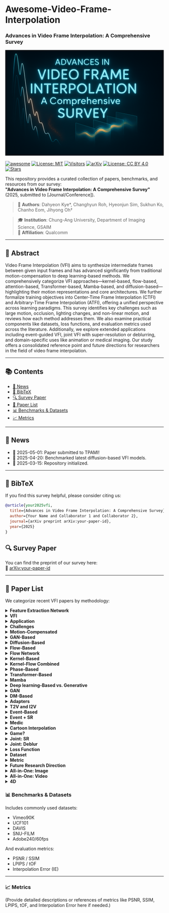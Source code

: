 # Awesome-Video-Frame-Interpolation
### Advances in Video Frame Interpolation: A Comprehensive Survey

<p align="center">
  <img src="https://github.com/CMLab-Korea/Awesome-Video-Frame-Interpolation/blob/main/media/figure.png?raw=true" alt="figure">
</p>



[![awesome](https://img.shields.io/badge/awesome-yes-critical?style=flat&logo=awesome-lists&labelColor=purple)](https://github.com/sindresorhus/awesome)
[![License: MIT](https://img.shields.io/badge/License-MIT-green.svg)](https://opensource.org/licenses/MIT)
[![Visitors](https://visitor-badge.laobi.icu/badge?page_id=CMLab-Korea.Awesome-Video-Frame-Interpolation)](https://github.com/CMLab-Korea/Awesome-Video-Frame-Interpolation)
[![arXiv](https://img.shields.io/badge/arXiv-Preprint-b31b1b.svg)](https://arxiv.org/abs/your-paper-id)
[![License: CC BY 4.0](https://img.shields.io/badge/license-CC--BY%204.0-green.svg)](https://creativecommons.org/licenses/by/4.0/)
[![Stars](https://img.shields.io/github/stars/CMLab-Korea/Awesome-Video-Frame-Interpolation.svg?style=social&label=Star)](https://github.com/CMLab-Korea/Awesome-Video-Frame-Interpolation)


This repository provides a curated collection of papers, benchmarks, and resources from our survey:  
**"Advances in Video Frame Interpolation: A Comprehensive Survey"** (2025, submitted to [Journal/Conference]).

> 📝 **Authors**: Dahyeon Kye\*, Changhyun Roh, Hyeonjun Sim, Sukhun Ko, Chanho Eom, Jihyong Oh†

> 🎓 **Institution**: Chung-Ang University, Department of Imaging Science, GSAIM  
> 🏢 **Affiliation**: Qualcomm 

---

## 📘 Abstract

Video Frame Interpolation (VFI) aims to synthesize intermediate frames between given input frames and has advanced significantly from traditional motion-compensation to deep learning-based methods.
We comprehensively categorize VFI approaches—kernel-based, flow-based, attention-based, Transformer-based, Mamba-based, and diffusion-based—highlighting their motion representations and core architectures.
We further formalize training objectives into Center-Time Frame Interpolation (CTFI) and Arbitrary-Time Frame Interpolation (ATFI), offering a unified perspective across learning paradigms.
This survey identifies key challenges such as large motion, occlusion, lighting changes, and non-linear motion, and reviews how each method addresses them.
We also examine practical components like datasets, loss functions, and evaluation metrics used across the literature.
Additionally, we explore extended applications including event-guided VFI, joint VFI with super-resolution or deblurring, and domain-specific uses like animation or medical imaging.
Our study offers a consolidated reference point and future directions for researchers in the field of video frame interpolation.


---

## 📚 Contents

- [📣 News](#-news)
- [🔖 BibTeX](#-bibtex)
- [🔍 Survey Paper](#-survey-paper)
- [📄 Paper List](#-paper-list)
- [📊 Benchmarks & Datasets](#benchmarks-datasets)
- [📈 Metrics](#metrics)


---

## 📣 News

- 📌 2025-05-01: Paper submitted to TPAMI!
- 🧪 2025-04-20: Benchmarked latest diffusion-based VFI models.
- 🚀 2025-03-15: Repository initialized.

---

## 🔖 BibTeX

If you find this survey helpful, please consider citing us:

```bibtex
@article{your2025vfi,
  title={Advances in Video Frame Interpolation: A Comprehensive Survey},
  author={Your Name and Collaborator 1 and Collaborator 2},
  journal={arXiv preprint arXiv:your-paper-id},
  year={2025}
}
```

## 🔍 Survey Paper

You can find the preprint of our survey here:  
📄 [arXiv:your-paper-id](https://arxiv.org/abs/your-paper-id)

---

## 📄 Paper List

We categorize recent VFI papers by methodology:
<details>
<summary><strong>Feature Extraction Network</strong></summary>

<table>
<thead>
<tr>
<th align="left">Title</th>
<th align="center">Publication</th>
<th align="center">Date</th>
</tr>
</thead>
<tbody>
<tr><td align="left"><a href="https://arxiv.org/pdf/1409.1556">Very deep convolutional networks for large-scale image recognition</a></td><td align="center">arXiv</td><td align="center">2014</td></tr>
<tr><td align="left"><a href="https://link.springer.com/chapter/10.1007/978-3-319-24574-4_28">U-net: Convolutional networks for biomedical image segmentation</a></td><td align="center">Medical image computing and computer-assisted intervention--MICCAI 2015: 18th international conference, Munich, Germany, October 5-9, 2015, proceedings, part III 18</td><td align="center">2015</td></tr>
<tr><td align="left"><a href="https://lmb.informatik.uni-freiburg.de/Publications/2016/CABR16/cicek16miccai.pdf">3D U-Net: learning dense volumetric segmentation from sparse annotation</a></td><td align="center">Medical Image Computing and Computer-Assisted Intervention--MICCAI 2016: 19th International Conference, Athens, Greece, October 17-21, 2016, Proceedings, Part II 19</td><td align="center">2016</td></tr>
</tbody>
</table>

</details>

<details>
<summary><strong>VFI</strong></summary>

<table>
<thead>
<tr>
<th align="left">Title</th>
<th align="center">Publication</th>
<th align="center">Date</th>
</tr>
</thead>
<tbody>
<tr><td align="left"><a href="https://arxiv.org/pdf/2211.14005">Efficient feature extraction for high-resolution video frame interpolation</a></td><td align="center">arXiv</td><td align="center">2022</td></tr>
</tbody>
</table>

</details>

<details>
<summary><strong>Application</strong></summary>

<table>
<thead>
<tr>
<th align="left">Title</th>
<th align="center">Publication</th>
<th align="center">Date</th>
</tr>
</thead>
<tbody>
<tr><td align="left"><a href="https://ieeexplore.ieee.org/document/790301/">Prediction error as a quality metric for motion and stereo</a></td><td align="center">Proceedings of the Seventh IEEE International Conference on Computer Vision</td><td align="center">1999</td></tr>
<tr><td align="left"><a href="https://arxiv.org/pdf/1605.03557">View synthesis by appearance flow</a></td><td align="center">ECCV, Amsterdam, The Netherlands, October 11--14, 2016, Proceedings, Part IV 14</td><td align="center">2016</td></tr>
<tr><td align="left"><a href="https://openaccess.thecvf.com/content_cvpr_2016/papers/Flynn_DeepStereo_Learning_to_CVPR_2016_paper.pdf">Deepstereo: Learning to predict new views from the world's imagery</a></td><td align="center">CVPR</td><td align="center">2016</td></tr>
<tr><td align="left"><a href="https://openaccess.thecvf.com/content_ECCV_2018/papers/Chao-Yuan_Wu_Video_Compression_through_ECCV_2018_paper.pdf">Video compression through image interpolation</a></td><td align="center">ECCV</td><td align="center">2018</td></tr>
<tr><td align="left"><a href="https://openaccess.thecvf.com/content_cvpr_2018/papers/Jiang_Super_SloMo_High_CVPR_2018_paper.pdf">Super slomo: High quality estimation of multiple intermediate frames for video interpolation</a></td><td align="center">CVPR</td><td align="center">2018</td></tr>
<tr><td align="left"><a href="http://toflow.csail.mit.edu/toflow_ijcv.pdf">Video enhancement with task-oriented flow</a></td><td align="center">International Journal of Computer Vision</td><td align="center">2019</td></tr>
<tr><td align="left"><a href="https://openaccess.thecvf.com/content_CVPR_2019/papers/Bao_Depth-Aware_Video_Frame_Interpolation_CVPR_2019_paper.pdf">Depth-aware video frame interpolation</a></td><td align="center">CVPR</td><td align="center">2019</td></tr>
<tr><td align="left"><a href="https://openaccess.thecvf.com/content_CVPR_2020/papers/Xiang_Zooming_Slow-Mo_Fast_and_Accurate_One-Stage_Space-Time_Video_Super-Resolution_CVPR_2020_paper.pdf">Zooming slow-mo: Fast and accurate one-stage space-time video super-resolution</a></td><td align="center">CVPR</td><td align="center">2020</td></tr>
<tr><td align="left"><a href="https://openaccess.thecvf.com/content/CVPR2021/papers/Li_Neural_Scene_Flow_Fields_for_Space-Time_View_Synthesis_of_Dynamic_CVPR_2021_paper.pdf">Neural scene flow fields for space-time view synthesis of dynamic scenes</a></td><td align="center">CVPR</td><td align="center">2021</td></tr>
<tr><td align="left"><a href="https://arxiv.org/pdf/2209.14792">Make-a-video: Text-to-video generation without text-video data</a></td><td align="center">arXiv</td><td align="center">2022</td></tr>
<tr><td align="left"><a href="https://dl.acm.org/doi/pdf/10.1145/3633780">Neighbor correspondence matching for flow-based video frame synthesis</a></td><td align="center">Proceedings of the 30th ACM International Conference on Multimedia</td><td align="center">2022</td></tr>
<tr><td align="left"><a href="https://www.dbpia.co.kr/pdf/pdfView.do?nodeId=NODE09307292">Compressed video restoration using a generative adversarial network for subjective quality enhancement</a></td><td align="center">IEIE Transactions on Smart Processing \& Computing</td><td align="center">2020</td></tr>
<tr><td align="left"><a href="https://ieeexplore.ieee.org/document/10647865">Real-time video prediction with fast video interpolation model and prediction training</a></td><td align="center">2024 IEEE International Conference on Image Processing (ICIP)</td><td align="center">2024</td></tr>
<tr><td align="left"><a href="https://arxiv.org/pdf/2410.04221">Tango: Co-speech gesture video reenactment with hierarchical audio motion embedding and diffusion interpolation</a></td><td align="center">arXiv</td><td align="center">2024</td></tr>
<tr><td align="left"><a href="https://arxiv.org/pdf/2503.20218">Video Motion Graphs</a></td><td align="center">arXiv</td><td align="center">2025</td></tr>
<tr><td align="left"><a href="https://arxiv.org/pdf/2503.01715">KeyFace: Expressive Audio-Driven Facial Animation for Long Sequences via KeyFrame Interpolation</a></td><td align="center">arXiv</td><td align="center">2025</td></tr>
<tr><td align="left"><a href="https://www.dbpia.co.kr/pdf/pdfView.do?nodeId=NODE11464711&googleIPSandBox=false&mark=0&minRead=10&ipRange=false&b2cLoginYN=false&icstClss=010000&isPDFSizeAllowed=true&accessgl=Y&language=en_US&hasTopBanner=true">Dynamic Framerate SlowFast Network for Improving Autonomous Driving Performance</a></td><td align="center">IEIE Transactions on Smart Processing \& Computing</td><td align="center">2023</td></tr>
<tr><td align="left"><a href="https://openaccess.thecvf.com/content/WACV2024/papers/Huang_Scale-Adaptive_Feature_Aggregation_for_Efficient_Space-Time_Video_Super-Resolution_WACV_2024_paper.pdf">Scale-adaptive feature aggregation for efficient space-time video super-resolution</a></td><td align="center">Proceedings of the IEEE/CVF Winter Conference on Applications of Computer Vision</td><td align="center">2024</td></tr>
<tr><td align="left"><a href="https://ieeexplore.ieee.org/document/10031193">Subjective and objective quality assessment of high frame rate videos</a></td><td align="center">IEEE</td><td align="center">2021</td></tr>
<tr><td align="left"><a href="https://arxiv.org/pdf/2312.15659">Perceptual quality assessment for video frame interpolation</a></td><td align="center">2023 IEEE International Conference on Visual Communications and Image Processing (VCIP)</td><td align="center">2023</td></tr>
<tr><td align="left"><a href="https://arxiv.org/pdf/2210.00823">BVI-VFI: a video quality database for video frame interpolation</a></td><td align="center">IEEE TIP</td><td align="center">2023</td></tr>
<tr><td align="left"><a href="https://arxiv.org/pdf/2006.02671">Comparing H. 265/HEVC and VP9: Impact of high frame rates on the perceptual quality of compressed videos</a></td><td align="center">arXiv</td><td align="center">2020</td></tr>
<tr><td align="left"><a href="https://ieeexplore.ieee.org/document/10031193">Subjective and objective quality assessment of high frame rate videos</a></td><td align="center">IEEE</td><td align="center">2021</td></tr>
<tr><td align="left"><a href="https://www.ecva.net/papers/eccv_2022/papers_ECCV/papers/136750231.pdf">A perceptual quality metric for video frame interpolation</a></td><td align="center">ECCV</td><td align="center">2022</td></tr>
</tbody>
</table>

</details>

<details>
<summary><strong>Challenges</strong></summary>

<table>
<thead>
<tr>
<th align="left">Title</th>
<th align="center">Publication</th>
<th align="center">Date</th>
</tr>
</thead>
<tbody>
<tr><td align="left"><a href="https://www.sciencedirect.com/science/article/pii/0004370281900242?via%3Dihub">Determining optical flow</a></td><td align="center">Artificial intelligence</td><td align="center">1981</td></tr>
</tbody>
</table>

</details>

<details>
<summary><strong>Motion-Compensated</strong></summary>

<table>
<thead>
<tr>
<th align="left">Title</th>
<th align="center">Publication</th>
<th align="center">Date</th>
</tr>
</thead>
<tbody>
<tr><td align="left"><a href="https://ieeexplore.ieee.org/stamp/stamp.jsp?tp=&arnumber=44281">Fractional frame rate up-conversion using weighted median filters</a></td><td align="center">IEEE on Consumer Electronics</td><td align="center">1989</td></tr>
<tr><td align="left"><a href="https://ieeexplore.ieee.org/stamp/stamp.jsp?tp=&arnumber=305878">Motion compensation based on spatial transformations</a></td><td align="center">IEEE on circuits and systems for video technology</td><td align="center">1994</td></tr>
<tr><td align="left"><a href="https://ieeexplore.ieee.org/stamp/stamp.jsp?tp=&arnumber=538926">A method for motion adaptive frame rate up-conversion</a></td><td align="center">IEEE on circuits and Systems for Video Technology</td><td align="center">1996</td></tr>
<tr><td align="left"><a href="https://ieeexplore.ieee.org/stamp/stamp.jsp?tp=&arnumber=1037026">Adaptive motion-compensated interpolation for frame rate up-conversion</a></td><td align="center">IEEE on Consumer Electronics</td><td align="center">2002</td></tr>
<tr><td align="left"><a href="https://ieeexplore.ieee.org/document/1309458">Motion compensated frame interpolation by new block-based motion estimation algorithm</a></td><td align="center">IEEE on Consumer Electronics</td><td align="center">2004</td></tr>
<tr><td align="left"><a href="https://ieeexplore.ieee.org/document/4162523">Motion-compensated frame interpolation using bilateral motion estimation and adaptive overlapped block motion compensation</a></td><td align="center">IEEE on Circuits and Systems for Video Technology</td><td align="center">2007</td></tr>
<tr><td align="left"><a href="https://ieeexplore.ieee.org/document/4429281">Motion compensated frame rate up-conversion using extended bilateral motion estimation</a></td><td align="center">IEEE on Consumer Electronics</td><td align="center">2008</td></tr>
<tr><td align="left"><a href="https://ieeexplore.ieee.org/document/4480123">A multistage motion vector processing method for motion-compensated frame interpolation</a></td><td align="center">IEEE TIP</td><td align="center">2008</td></tr>
<tr><td align="left"><a href="https://ieeexplore.ieee.org/document/5443548">Motion-compensated frame rate up-conversion—Part I: Fast multi-frame motion estimation</a></td><td align="center">IEEE on Broadcasting</td><td align="center">2010</td></tr>
<tr><td align="left"><a href="https://ieeexplore.ieee.org/document/5440975">Motion-compensated frame rate up-conversion—Part II: New algorithms for frame interpolation</a></td><td align="center">IEEE on Broadcasting</td><td align="center">2010</td></tr>
<tr><td align="left"><a href="https://ieeexplore.ieee.org/document/6651823">Frame rate up conversion based on variational image fusion</a></td><td align="center">IEEE TIP</td><td align="center">2013</td></tr>
</tbody>
</table>

</details>

<details>
<summary><strong>GAN-Based</strong></summary>

<table>
<thead>
<tr>
<th align="left">Title</th>
<th align="center">Publication</th>
<th align="center">Date</th>
</tr>
</thead>
<tbody>
<tr><td align="left"><a href="https://arxiv.org/pdf/1711.06045">Frame interpolation with multi-scale deep loss functions and generative adversarial networks</a></td><td align="center">arXiv</td><td align="center">2017</td></tr>
<tr><td align="left"><a href="http://vision.stanford.edu/teaching/cs231n/reports/2017/pdfs/317.pdf">Frame interpolation using generative adversarial networks</a></td><td align="center"></td><td align="center">2017</td></tr>
<tr><td align="left"><a href="https://ieeexplore.ieee.org/stamp/stamp.jsp?tp=&arnumber=9097443">Multi-scale attention generative adversarial networks for video frame interpolation</a></td><td align="center">IEEE</td><td align="center">2020</td></tr>
<tr><td align="left"><a href="https://www.mdpi.com/2076-3417/10/18/6245">Efficient video frame interpolation using generative adversarial networks</a></td><td align="center">Applied Sciences</td><td align="center">2020</td></tr>
<tr><td align="left"><a href="https://www.sciencedirect.com/science/article/pii/S0925231219315747">Frame-GAN: Increasing the frame rate of gait videos with generative adversarial networks</a></td><td align="center">Neurocomputing</td><td align="center">2020</td></tr>
<tr><td align="left"><a href="https://www.sciencedirect.com/science/article/pii/S1077314222000546">Video frame interpolation via down--up scale generative adversarial networks</a></td><td align="center">Computer Vision and Image Understanding</td><td align="center">2022</td></tr>
<tr><td align="left"><a href="https://ieeexplore.ieee.org/document/8451971">Generating realistic videos from keyframes with concatenated GANs</a></td><td align="center">IEEE on Circuits and Systems for Video Technology</td><td align="center">2018</td></tr>
<tr><td align="left"><a href="https://openaccess.thecvf.com/content/CVPR2022/papers/Danier_ST-MFNet_A_Spatio-Temporal_Multi-Flow_Network_for_Frame_Interpolation_CVPR_2022_paper.pdf">St-mfnet: A spatio-temporal multi-flow network for frame interpolation</a></td><td align="center">CVPR</td><td align="center">2022</td></tr>
<tr><td align="left"><a href="https://proceedings.neurips.cc/paper_files/paper/2017/file/892c3b1c6dccd52936e27cbd0ff683d6-Paper.pdf">Improved training of wasserstein gans</a></td><td align="center">NeurIPS</td><td align="center">2017</td></tr>
<tr><td align="left"><a href="https://arxiv.org/pdf/1703.10717">Began: Boundary equilibrium generative adversarial networks</a></td><td align="center">arXiv</td><td align="center">2017</td></tr>
<tr><td align="left"><a href="https://arxiv.org/pdf/1701.07875">Wasserstein generative adversarial networks</a></td><td align="center">ICML</td><td align="center">2017</td></tr>
<tr><td align="left"><a href="https://arxiv.org/abs/1512.09300">Autoencoding beyond pixels using a learned similarity metric</a></td><td align="center">ICML</td><td align="center">2016</td></tr>
<tr><td align="left"><a href="Generative Adversarial Networks for Video-to-Video Domain Adaptation">Generative adversarial networks for video-to-video domain adaptation</a></td><td align="center">AAAI</td><td align="center">2020</td></tr>
</tbody>
</table>

</details>

<details>
<summary><strong>Diffusion-Based</strong></summary>

<table>
<thead>
<tr>
<th align="left">Title</th>
<th align="center">Publication</th>
<th align="center">Date</th>
</tr>
</thead>
<tbody>
<tr><td align="left"><a href="https://arxiv.org/pdf/2210.04628">Novel view synthesis with diffusion models</a></td><td align="center">arXiv</td><td align="center">2022</td></tr>
<tr><td align="left"><a href="https://proceedings.neurips.cc/paper_files/paper/2022/file/944618542d80a63bbec16dfbd2bd689a-Paper-Conference.pdf">Mcvd-masked conditional video diffusion for prediction, generation, and interpolation</a></td><td align="center">NeurIPS</td><td align="center">2022</td></tr>
<tr><td align="left"><a href="https://arxiv.org/pdf/2303.09508">Ldmvfi: Video frame interpolation with latent diffusion models</a></td><td align="center">AAAI</td><td align="center">2024</td></tr>
<tr><td align="left"><a href="https://openaccess.thecvf.com/content/CVPR2024/papers/Jain_Video_Interpolation_with_Diffusion_Models_CVPR_2024_paper.pdf">Video interpolation with diffusion models</a></td><td align="center">CVPR</td><td align="center">2024</td></tr>
<tr><td align="left"><a href="https://openreview.net/pdf?id=u0geEr7X2O">Motion-aware latent diffusion models for video frame interpolation</a></td><td align="center">ACM MM</td><td align="center">2024</td></tr>
<tr><td align="left"><a href="https://arxiv.org/pdf/2409.09605">Dreammover: Leveraging the prior of diffusion models for image interpolation with large motion</a></td><td align="center">ECCV</td><td align="center">2024</td></tr>
<tr><td align="left"><a href="https://arxiv.org/pdf/2408.15239">Generative inbetweening: Adapting image-to-video models for keyframe interpolation</a></td><td align="center">arXiv</td><td align="center">2024</td></tr>
<tr><td align="left"><a href="https://arxiv.org/pdf/2403.14611">Explorative inbetweening of time and space</a></td><td align="center">ECCV</td><td align="center">2024</td></tr>
<tr><td align="left"><a href="https://arxiv.org/abs/2405.05953">Frame Interpolation with Consecutive Brownian Bridge Diffusion</a></td><td align="center">ACM MM</td><td align="center">2024</td></tr>
<tr><td align="left"><a href="https://arxiv.org/pdf/2412.11755">Generative Inbetweening through Frame-wise Conditions-Driven Video Generation</a></td><td align="center">arXiv</td><td align="center">2024</td></tr>
<tr><td align="left"><a href="https://arxiv.org/pdf/2410.05651">ViBiDSampler: Enhancing Video Interpolation Using Bidirectional Diffusion Sampler</a></td><td align="center">arXiv</td><td align="center">2024</td></tr>
<tr><td align="left"><a href="https://arxiv.org/pdf/2501.03699">Motion-Aware Generative Frame Interpolation</a></td><td align="center">arXiv</td><td align="center">2025</td></tr>
<tr><td align="left"><a href="https://arxiv.org/pdf/2503.15831">EDEN: Enhanced Diffusion for High-quality Large-motion Video Frame Interpolation</a></td><td align="center">arXiv</td><td align="center">2025</td></tr>
<tr><td align="left"><a href="https://arxiv.org/pdf/2504.00380">Hierarchical Flow Diffusion for Efficient Frame Interpolation</a></td><td align="center">arXiv</td><td align="center">2025</td></tr>
</tbody>
</table>

</details>

<details>
<summary><strong>Flow-Based</strong></summary>

<table>
<thead>
<tr>
<th align="left">Title</th>
<th align="center">Publication</th>
<th align="center">Date</th>
</tr>
</thead>
<tbody>
<tr><td align="left"><a href="https://ieeexplore.ieee.org/Xplore/login.jsp?reason=notIncluded&url=%2Fstamp%2Fstamp.jsp%3Farnumber%3Dx0401579&denied=">Digital image warping</a></td><td align="center"></td><td align="center">1990</td></tr>
<tr><td align="left"><a href="https://papers.nips.cc/paper_files/paper/2015/file/33ceb07bf4eeb3da587e268d663aba1a-Paper.pdf">Spatial transformer networks</a></td><td align="center">NeurIPS</td><td align="center">2015</td></tr>
<tr><td align="left"><a href="https://arxiv.org/pdf/1702.02463">Video frame synthesis using deep voxel flow</a></td><td align="center">ICCV</td><td align="center">2017</td></tr>
<tr><td align="left"><a href="https://dl.acm.org/doi/pdf/10.1609/aaai.v33i01.33018794">Deep video frame interpolation using cyclic frame generation</a></td><td align="center">AAAI</td><td align="center">2019</td></tr>
<tr><td align="left"><a href="https://openaccess.thecvf.com/content_CVPR_2019/papers/Yuan_Zoom-In-To-Check_Boosting_Video_Interpolation_via_Instance-Level_Discrimination_CVPR_2019_paper.pdf">Zoom-in-to-check: Boosting video interpolation via instance-level discrimination</a></td><td align="center">CVPR</td><td align="center">2019</td></tr>
<tr><td align="left"><a href="https://openaccess.thecvf.com/content_ICCV_2019/papers/Reda_Unsupervised_Video_Interpolation_Using_Cycle_Consistency_ICCV_2019_paper.pdf">Unsupervised video interpolation using cycle consistency</a></td><td align="center">ICCV</td><td align="center">2019</td></tr>
<tr><td align="left"><a href="https://proceedings.neurips.cc/paper/2019/file/d045c59a90d7587d8d671b5f5aec4e7c-Paper.pdf">Quadratic video interpolation</a></td><td align="center">NeurIPS</td><td align="center">2019</td></tr>
<tr><td align="left"><a href="https://www.ecva.net/papers/eccv_2020/papers_ECCV/papers/123720103.pdf">All at once: Temporally adaptive multi-frame interpolation with advanced motion modeling</a></td><td align="center">ECCV, Glasgow, UK, August 23--28, 2020, Proceedings, Part XXVII 16</td><td align="center">2020</td></tr>
<tr><td align="left"><a href="https://openaccess.thecvf.com/content_CVPR_2020/papers/Niklaus_Softmax_Splatting_for_Video_Frame_Interpolation_CVPR_2020_paper.pdf">Softmax splatting for video frame interpolation</a></td><td align="center">CVPR</td><td align="center">2020</td></tr>
<tr><td align="left"><a href="https://arxiv.org/pdf/2009.04642">Enhanced quadratic video interpolation</a></td><td align="center">Computer Vision--ECCV 2020 Workshops: Glasgow, UK, August 23--28, 2020, Proceedings, Part IV 16</td><td align="center">2020</td></tr>
<tr><td align="left"><a href="https://www.ecva.net/papers/eccv_2020/papers_ECCV/papers/123700477.pdf">A flexible recurrent residual pyramid network for video frame interpolation</a></td><td align="center">ECCV</td><td align="center">2020</td></tr>
<tr><td align="left"><a href="https://openaccess.thecvf.com/content/ICCV2021/papers/Sim_XVFI_eXtreme_Video_Frame_Interpolation_ICCV_2021_paper.pdf">Xvfi: extreme video frame interpolation</a></td><td align="center">ICCV</td><td align="center">2021</td></tr>
<tr><td align="left"><a href="https://openaccess.thecvf.com/content/CVPR2022/papers/Hu_Many-to-Many_Splatting_for_Efficient_Video_Frame_Interpolation_CVPR_2022_paper.pdf">Many-to-many splatting for efficient video frame interpolation</a></td><td align="center">CVPR</td><td align="center">2022</td></tr>
<tr><td align="left"><a href="https://openaccess.thecvf.com/content/CVPR2022/papers/Kong_IFRNet_Intermediate_Feature_Refine_Network_for_Efficient_Frame_Interpolation_CVPR_2022_paper.pdf">Ifrnet: Intermediate feature refine network for efficient frame interpolation</a></td><td align="center">CVPR</td><td align="center">2022</td></tr>
<tr><td align="left"><a href="https://openaccess.thecvf.com/content/ICCV2021/papers/Park_Asymmetric_Bilateral_Motion_Estimation_for_Video_Frame_Interpolation_ICCV_2021_paper.pdf">Asymmetric bilateral motion estimation for video frame interpolation</a></td><td align="center">ICCV</td><td align="center">2021</td></tr>
<tr><td align="left"><a href="https://www.ecva.net/papers/eccv_2022/papers_ECCV/papers/136740608.pdf">Real-time intermediate flow estimation for video frame interpolation</a></td><td align="center">ECCV</td><td align="center">2022</td></tr>
<tr><td align="left"><a href="https://www.ecva.net/papers/eccv_2022/papers_ECCV/papers/136750509.pdf">Learning cross-video neural representations for high-quality frame interpolation</a></td><td align="center">ECCV</td><td align="center">2022</td></tr>
<tr><td align="left"><a href="https://arxiv.org/pdf/2202.04901">Film: Frame interpolation for large motion</a></td><td align="center">ECCV</td><td align="center">2022</td></tr>
<tr><td align="left"><a href="https://openaccess.thecvf.com/content/WACV2023/papers/Niklaus_Splatting-Based_Synthesis_for_Video_Frame_Interpolation_WACV_2023_paper.pdf">Splatting-based synthesis for video frame interpolation</a></td><td align="center">Proceedings of the IEEE/CVF winter conference on applications of computer vision</td><td align="center">2023</td></tr>
<tr><td align="left"><a href="https://openaccess.thecvf.com/content/WACV2023/papers/Jin_Enhanced_Bi-Directional_Motion_Estimation_for_Video_Frame_Interpolation_WACV_2023_paper.pdf">Enhanced bi-directional motion estimation for video frame interpolation</a></td><td align="center">Proceedings of the IEEE/CVF Winter Conference on Applications of Computer Vision</td><td align="center">2023</td></tr>
<tr><td align="left"><a href="https://openaccess.thecvf.com/content/CVPR2023/papers/Park_BiFormer_Learning_Bilateral_Motion_Estimation_via_Bilateral_Transformer_for_4K_CVPR_2023_paper.pdf">Biformer: Learning bilateral motion estimation via bilateral transformer for 4k video frame interpolation</a></td><td align="center">CVPR</td><td align="center">2023</td></tr>
<tr><td align="left"><a href="https://openaccess.thecvf.com/content/CVPR2023/papers/Jin_A_Unified_Pyramid_Recurrent_Network_for_Video_Frame_Interpolation_CVPR_2023_paper.pdf">A unified pyramid recurrent network for video frame interpolation</a></td><td align="center">CVPR</td><td align="center">2023</td></tr>
<tr><td align="left"><a href="https://openaccess.thecvf.com/content/CVPR2023/papers/Li_AMT_All-Pairs_Multi-Field_Transforms_for_Efficient_Frame_Interpolation_CVPR_2023_paper.pdf">Amt: All-pairs multi-field transforms for efficient frame interpolation</a></td><td align="center">CVPR</td><td align="center">2023</td></tr>
<tr><td align="left"><a href="https://openaccess.thecvf.com/content/CVPR2023/papers/Zhang_Extracting_Motion_and_Appearance_via_Inter-Frame_Attention_for_Efficient_Video_CVPR_2023_paper.pdf">Extracting motion and appearance via inter-frame attention for efficient video frame interpolation</a></td><td align="center">CVPR</td><td align="center">2023</td></tr>
<tr><td align="left"><a href="https://openaccess.thecvf.com/content/CVPR2024/papers/Hu_IQ-VFI_Implicit_Quadratic_Motion_Estimation_for_Video_Frame_Interpolation_CVPR_2024_paper.pdf">IQ-VFI: implicit quadratic motion estimation for video frame interpolation</a></td><td align="center">CVPR</td><td align="center">2024</td></tr>
<tr><td align="left"><a href="https://openaccess.thecvf.com/content/CVPR2024/papers/Jeong_OCAI_Improving_Optical_Flow_Estimation_by_Occlusion_and_Consistency_Aware_CVPR_2024_paper.pdf">Ocai: Improving optical flow estimation by occlusion and consistency aware interpolation</a></td><td align="center">CVPR</td><td align="center">2024</td></tr>
<tr><td align="left"><a href="https://proceedings.neurips.cc/paper_files/paper/2024/file/7495fa446f10e9edef6e47b2d327596e-Paper-Conference.pdf">Generalizable implicit motion modeling for video frame interpolation</a></td><td align="center">NeurIPS</td><td align="center">2024</td></tr>
<tr><td align="left"><a href="https://openaccess.thecvf.com/content/CVPR2024/papers/Wu_Perception-Oriented_Video_Frame_Interpolation_via_Asymmetric_Blending_CVPR_2024_paper.pdf">Perception-oriented video frame interpolation via asymmetric blending</a></td><td align="center">CVPR</td><td align="center">2024</td></tr>
<tr><td align="left"><a href="https://www.ecva.net/papers/eccv_2024/papers_ECCV/papers/04908-supp.pdf">Clearer frames, anytime: Resolving velocity ambiguity in video frame interpolation</a></td><td align="center">ECCV</td><td align="center">2024</td></tr>
<tr><td align="left"><a href="https://arxiv.org/pdf/2412.11365">BiM-VFI: directional Motion Field-Guided Frame Interpolation for Video with Non-uniform Motions</a></td><td align="center">arXiv</td><td align="center">2024</td></tr>
<tr><td align="left"><a href="https://arxiv.org/pdf/2503.02316">Unified Arbitrary-Time Video Frame Interpolation and Prediction</a></td><td align="center">ICASSP 2025-2025 IEEE International Conference on Acoustics, Speech and Signal Processing (ICASSP)</td><td align="center">2025</td></tr>
</tbody>
</table>

</details>

<details>
<summary><strong>Flow Network</strong></summary>

<table>
<thead>
<tr>
<th align="left">Title</th>
<th align="center">Publication</th>
<th align="center">Date</th>
</tr>
</thead>
<tbody>
<tr><td align="left"><a href="https://ieeexplore.ieee.org/document/1467470">Symmetric stereo matching for occlusion handling</a></td><td align="center">2005 IEEE Computer Society Conference on Computer Vision and Pattern Recognition (CVPR'05)</td><td align="center">2005</td></tr>
<tr><td align="left"><a href="https://openaccess.thecvf.com/content/ICCV2021/papers/Jiang_Learning_To_Estimate_Hidden_Motions_With_Global_Motion_Aggregation_ICCV_2021_paper.pdf">Learning to estimate hidden motions with global motion aggregation</a></td><td align="center">ICCV</td><td align="center">2021</td></tr>
<tr><td align="left"><a href="https://openaccess.thecvf.com/content_iccv_2013/papers/Weinzaepfel_DeepFlow_Large_Displacement_2013_ICCV_paper.pdf">DeepFlow: Large displacement optical flow with deep matching</a></td><td align="center">ICCV</td><td align="center">2013</td></tr>
<tr><td align="left"><a href="https://www.cv-foundation.org/openaccess/content_iccv_2015/papers/Dosovitskiy_FlowNet_Learning_Optical_ICCV_2015_paper.pdf">Flownet: Learning optical flow with convolutional networks</a></td><td align="center">ICCV</td><td align="center">2015</td></tr>
<tr><td align="left"><a href="https://openaccess.thecvf.com/content_cvpr_2017/papers/Ilg_FlowNet_2.0_Evolution_CVPR_2017_paper.pdf">Flownet 2.0: Evolution of optical flow estimation with deep networks</a></td><td align="center">CVPR</td><td align="center">2017</td></tr>
<tr><td align="left"><a href="https://openaccess.thecvf.com/content_cvpr_2017/papers/Ranjan_Optical_Flow_Estimation_CVPR_2017_paper.pdf">Optical flow estimation using a spatial pyramid network</a></td><td align="center">CVPR</td><td align="center">2017</td></tr>
<tr><td align="left"><a href="https://openaccess.thecvf.com/content_cvpr_2018/papers/Wang_Occlusion_Aware_Unsupervised_CVPR_2018_paper.pdf">Occlusion aware unsupervised learning of optical flow</a></td><td align="center">CVPR</td><td align="center">2018</td></tr>
<tr><td align="left"><a href="https://openaccess.thecvf.com/content_cvpr_2018/papers/Sun_PWC-Net_CNNs_for_CVPR_2018_paper.pdf">Pwc-net: Cnns for optical flow using pyramid, warping, and cost volume</a></td><td align="center">CVPR</td><td align="center">2018</td></tr>
<tr><td align="left"><a href="https://openaccess.thecvf.com/content_cvpr_2018/papers/Hui_LiteFlowNet_A_Lightweight_CVPR_2018_paper.pdf">Liteflownet: A lightweight convolutional neural network for optical flow estimation</a></td><td align="center">CVPR</td><td align="center">2018</td></tr>
<tr><td align="left"><a href="https://ieeexplore.ieee.org/document/8778682">Refined TV-L 1 optical flow estimation using joint filtering</a></td><td align="center">IEEE on Multimedia</td><td align="center">2019</td></tr>
<tr><td align="left"><a href="https://www.ecva.net/papers/eccv_2020/papers_ECCV/papers/123470392.pdf">Raft: Recurrent all-pairs field transforms for optical flow</a></td><td align="center">ECCV, Glasgow, UK, August 23--28, 2020, Proceedings, Part II 16</td><td align="center">2020</td></tr>
<tr><td align="left"><a href="https://www.ecva.net/papers/eccv_2022/papers_ECCV/papers/136770672.pdf">Flowformer: A transformer architecture for optical flow</a></td><td align="center">ECCV</td><td align="center">2022</td></tr>
<tr><td align="left"><a href="https://openaccess.thecvf.com/content/CVPR2022/papers/Xu_GMFlow_Learning_Optical_Flow_via_Global_Matching_CVPR_2022_paper.pdf">Gmflow: Learning optical flow via global matching</a></td><td align="center">CVPR</td><td align="center">2022</td></tr>
</tbody>
</table>

</details>

<details>
<summary><strong>Kernel-Based</strong></summary>

<table>
<thead>
<tr>
<th align="left">Title</th>
<th align="center">Publication</th>
<th align="center">Date</th>
</tr>
</thead>
<tbody>
<tr><td align="left"><a href="https://proceedings.neurips.cc/paper_files/paper/2012/file/c399862d3b9d6b76c8436e924a68c45b-Paper.pdf">ImageNet classification with deep convolutional neural networks</a></td><td align="center">Communications of the ACM</td><td align="center">2017</td></tr>
<tr><td align="left"><a href="https://arxiv.org/pdf/1703.06211">Deformable convolutional networks</a></td><td align="center">ICCV</td><td align="center">2017</td></tr>
<tr><td align="left"><a href="https://openaccess.thecvf.com/content_CVPR_2019/papers/Zhu_Deformable_ConvNets_V2_More_Deformable_Better_Results_CVPR_2019_paper.pdf">Deformable convnets v2: More deformable, better results</a></td><td align="center">CVPR</td><td align="center">2019</td></tr>
<tr><td align="left"><a href="https://arxiv.org/pdf/1603.06041">Learning image matching by simply watching video</a></td><td align="center">ECCV, Amsterdam, The Netherlands, October 11-14, 2016, Proceedings, Part VI 14</td><td align="center">2016</td></tr>
<tr><td align="left"><a href="https://openaccess.thecvf.com/content_cvpr_2017/papers/Niklaus_Video_Frame_Interpolation_CVPR_2017_paper.pdf">Video frame interpolation via adaptive convolution</a></td><td align="center">CVPR</td><td align="center">2017</td></tr>
<tr><td align="left"><a href="https://arxiv.org/pdf/1708.01692">Video frame interpolation via adaptive separable convolution</a></td><td align="center">ICCV</td><td align="center">2017</td></tr>
<tr><td align="left"><a href="https://openaccess.thecvf.com/content_CVPR_2019/papers/Peleg_IM-Net_for_High_Resolution_Video_Frame_Interpolation_CVPR_2019_paper.pdf">Im-net for high resolution video frame interpolation</a></td><td align="center">CVPR</td><td align="center">2019</td></tr>
<tr><td align="left"><a href="https://arxiv.org/pdf/2008.10680">Video frame interpolation via generalized deformable convolution</a></td><td align="center">IEEE on multimedia</td><td align="center">2021</td></tr>
<tr><td align="left"><a href="https://cdn.aaai.org/ojs/6693/6693-13-9922-1-10-20200521.pdf">Channel attention is all you need for video frame interpolation</a></td><td align="center">AAAI</td><td align="center">2020</td></tr>
<tr><td align="left"><a href="https://cdn.aaai.org/ojs/6634/6634-13-9862-1-10-20200520.pdf">Video frame interpolation via deformable separable convolution</a></td><td align="center">AAAI</td><td align="center">2020</td></tr>
<tr><td align="left"><a href="https://arxiv.org/pdf/2008.10680">Video frame interpolation via generalized deformable convolution</a></td><td align="center">IEEE on multimedia</td><td align="center">2021</td></tr>
<tr><td align="left"><a href="https://ieeexplore.ieee.org/stamp/stamp.jsp?arnumber=9501506">Multiple video frame interpolation via enhanced deformable separable convolution</a></td><td align="center">TPAMI</td><td align="center">2021</td></tr>
<tr><td align="left"><a href="https://openaccess.thecvf.com/content/CVPR2021/papers/Ding_CDFI_Compression-Driven_Network_Design_for_Frame_Interpolation_CVPR_2021_paper.pdf">Cdfi: Compression-driven network design for frame interpolation</a></td><td align="center">CVPR</td><td align="center">2021</td></tr>
<tr><td align="left"><a href="https://arxiv.org/pdf/2104.01517">PDWN: Pyramid deformable warping network for video interpolation</a></td><td align="center">IEEE of Signal Processing</td><td align="center">2021</td></tr>
<tr><td align="left"><a href="https://arxiv.org/pdf/2202.07731">Enhancing deformable convolution based video frame interpolation with coarse-to-fine 3D CNN</a></td><td align="center">2022 IEEE International Conference on Image Processing (ICIP)</td><td align="center">2022</td></tr>
<tr><td align="left"><a href="https://ieeexplore.ieee.org/document/9747182/">Video frame interpolation via local lightweight bidirectional encoding with channel attention cascade</a></td><td align="center">ICASSP 2022-2022 IEEE International Conference on Acoustics, Speech and Signal Processing (ICASSP)</td><td align="center">2022</td></tr>
<tr><td align="left"><a href="https://openaccess.thecvf.com/content/WACV2023/supplemental/Kalluri_FLAVR_Flow-Agnostic_Video_WACV_2023_supplemental.pdf">Flavr: Flow-agnostic video representations for fast frame interpolation</a></td><td align="center">Proceedings of the IEEE/CVF winter conference on applications of computer vision</td><td align="center">2023</td></tr>
<tr><td align="left"><a href="https://openaccess.thecvf.com/content/CVPR2023/papers/Zhou_Exploring_Motion_Ambiguity_and_Alignment_for_High-Quality_Video_Frame_Interpolation_CVPR_2023_paper.pdf">Exploring motion ambiguity and alignment for high-quality video frame interpolation</a></td><td align="center">CVPR</td><td align="center">2023</td></tr>
</tbody>
</table>

</details>

<details>
<summary><strong>Kernel-Flow Combined</strong></summary>

<table>
<thead>
<tr>
<th align="left">Title</th>
<th align="center">Publication</th>
<th align="center">Date</th>
</tr>
</thead>
<tbody>
<tr><td align="left"><a href="#">Context-aware synthesis for video frame interpolation</a></td><td align="center">CVPR</td><td align="center">2018</td></tr>
<tr><td align="left"><a href="#">Memc-net: Motion estimation and motion compensation driven neural network for video interpolation and enhancement</a></td><td align="center">TPAMI</td><td align="center">2019</td></tr>
<tr><td align="left"><a href="#">Bmbc: Bilateral motion estimation with bilateral cost volume for video interpolation</a></td><td align="center">ECCV, Glasgow, UK, August 23--28, 2020, Proceedings, Part XIV 16</td><td align="center">2020</td></tr>
<tr><td align="left"><a href="#">Adacof: Adaptive collaboration of flows for video frame interpolation</a></td><td align="center">CVPR</td><td align="center">2020</td></tr>
<tr><td align="left"><a href="#">Featureflow: Robust video interpolation via structure-to-texture generation</a></td><td align="center">CVPR</td><td align="center">2020</td></tr>
<tr><td align="left"><a href="#">Revisiting adaptive convolutions for video frame interpolation</a></td><td align="center">Proceedings of the IEEE/CVF winter conference on applications of computer vision</td><td align="center">2021</td></tr>
<tr><td align="left"><a href="#">LADDER: An Efficient Framework for Video Frame Interpolation</a></td><td align="center">arXiv</td><td align="center">2024</td></tr>
</tbody>
</table>

</details>

<details>
<summary><strong>Phase-Based</strong></summary>

<table>
<thead>
<tr>
<th align="left">Title</th>
<th align="center">Publication</th>
<th align="center">Date</th>
</tr>
</thead>
<tbody>
<tr><td align="left"><a href="#">Shiftable multiscale transforms</a></td><td align="center">IEEE on Information Theory</td><td align="center">1992</td></tr>
<tr><td align="left"><a href="#">The steerable pyramid: A flexible architecture for multi-scale derivative computation</a></td><td align="center">Proceedings., international conference on image processing</td><td align="center">1995</td></tr>
<tr><td align="left"><a href="#">A parametric texture model based on joint statistics of complex wavelet coefficients</a></td><td align="center">International journal of computer vision</td><td align="center">2000</td></tr>
<tr><td align="left"><a href="#">Phase-based frame interpolation for video</a></td><td align="center">CVPR</td><td align="center">2015</td></tr>
<tr><td align="left"><a href="#">Phasenet for video frame interpolation</a></td><td align="center">CVPR</td><td align="center">2018</td></tr>
<tr><td align="left"><a href="#">Phase-based video motion processing</a></td><td align="center">TOG (ToG)</td><td align="center">2013</td></tr>
<tr><td align="left"><a href="#">Joint view expansion and filtering for automultiscopic 3D displays</a></td><td align="center">TOG (TOG)</td><td align="center">2013</td></tr>
</tbody>
</table>

</details>

<details>
<summary><strong>Transformer-Based</strong></summary>

<table>
<thead>
<tr>
<th align="left">Title</th>
<th align="center">Publication</th>
<th align="center">Date</th>
</tr>
</thead>
<tbody>
<tr><td align="left"><a href="#">Learning phrase representations using RNN encoder-decoder for statistical machine translation</a></td><td align="center">arXiv</td><td align="center">2014</td></tr>
<tr><td align="left"><a href="#">Attention is all you need</a></td><td align="center">NeurIPS</td><td align="center">2017</td></tr>
<tr><td align="left"><a href="#">Swin transformer: Hierarchical vision transformer using shifted windows</a></td><td align="center">ICCV</td><td align="center">2021</td></tr>
<tr><td align="left"><a href="#">Video frame interpolation with transformer</a></td><td align="center">CVPR</td><td align="center">2022</td></tr>
<tr><td align="left"><a href="#">Video frame interpolation transformer</a></td><td align="center">CVPR</td><td align="center">2022</td></tr>
<tr><td align="left"><a href="#">L2BEC2: Local lightweight bidirectional encoding and channel attention cascade for video frame interpolation</a></td><td align="center">ACM Transactions on Multimedia Computing, Communications and Applications</td><td align="center">2023</td></tr>
<tr><td align="left"><a href="#">TTVFI: Learning trajectory-aware transformer for video frame interpolation</a></td><td align="center">IEEE TIP</td><td align="center">2023</td></tr>
<tr><td align="left"><a href="#">Sparse global matching for video frame interpolation with large motion</a></td><td align="center">CVPR</td><td align="center">2024</td></tr>
<tr><td align="left"><a href="#">Restormer: Efficient transformer for high-resolution image restoration</a></td><td align="center">CVPR</td><td align="center">2022</td></tr>
</tbody>
</table>

</details>

<details>
<summary><strong>Mamba</strong></summary>

<table>
<thead>
<tr>
<th align="left">Title</th>
<th align="center">Publication</th>
<th align="center">Date</th>
</tr>
</thead>
<tbody>
<tr><td align="left"><a href="#">Unitary evolution recurrent neural networks</a></td><td align="center">ICML</td><td align="center">2016</td></tr>
<tr><td align="left"><a href="#">Efficiently modeling long sequences with structured state spaces</a></td><td align="center">arXiv</td><td align="center">2021</td></tr>
<tr><td align="left"><a href="#">Mamba: Linear-time sequence modeling with selective state spaces</a></td><td align="center">arXiv</td><td align="center">2023</td></tr>
<tr><td align="left"><a href="#">Vfimamba: Video frame interpolation with state space models</a></td><td align="center">NeurIPS</td><td align="center">2024</td></tr>
<tr><td align="left"><a href="#">Mambair: A simple baseline for image restoration with state-space model</a></td><td align="center">ECCV</td><td align="center">2024</td></tr>
<tr><td align="left"><a href="#">MambaIRv2: Attentive State Space Restoration</a></td><td align="center">arXiv</td><td align="center">2024</td></tr>
<tr><td align="left"><a href="#">IRSRMamba: Infrared Image Super-Resolution via Mamba-based Wavelet Transform Feature Modulation Model</a></td><td align="center">arXiv</td><td align="center">2024</td></tr>
<tr><td align="left"><a href="#">Learning enriched features via selective state spaces model for efficient image deblurring</a></td><td align="center">ACM MM</td><td align="center">2024</td></tr>
<tr><td align="left"><a href="#">Efficient visual state space model for image deblurring</a></td><td align="center">arXiv</td><td align="center">2024</td></tr>
<tr><td align="left"><a href="#">MaIR: A Locality-and Continuity-Preserving Mamba for Image Restoration</a></td><td align="center">arXiv</td><td align="center">2024</td></tr>
<tr><td align="left"><a href="#">QMambaBSR: Burst Image Super-Resolution with Query State Space Model</a></td><td align="center">arXiv</td><td align="center">2024</td></tr>
<tr><td align="left"><a href="#">MambaFlow: A Mamba-Centric Architecture for End-to-End Optical Flow Estimation</a></td><td align="center">arXiv</td><td align="center">2025</td></tr>
<tr><td align="left"><a href="#">First-order State Space Model for Lightweight Image Super-resolution</a></td><td align="center">ICASSP 2025-2025 IEEE International Conference on Acoustics, Speech and Signal Processing (ICASSP)</td><td align="center">2025</td></tr>
</tbody>
</table>

</details>

<details>
<summary><strong>Deep learning-Based vs. Generative</strong></summary>

<table>
<thead>
<tr>
<th align="left">Title</th>
<th align="center">Publication</th>
<th align="center">Date</th>
</tr>
</thead>
<tbody>
<tr><td align="left"><a href="#">Very deep convolutional neural network based image classification using small training sample size</a></td><td align="center">2015 3rd IAPR Asian conference on pattern recognition (ACPR)</td><td align="center">2015</td></tr>
<tr><td align="left"><a href="#">Visual quality assessment for interpolated slow-motion videos based on a novel database</a></td><td align="center">2020 Twelfth International Conference on Quality of Multimedia Experience (QoMEX)</td><td align="center">2020</td></tr>
<tr><td align="left"><a href="#">A subjective quality study for video frame interpolation</a></td><td align="center">2022 IEEE International Conference on Image Processing (ICIP)</td><td align="center">2022</td></tr>
<tr><td align="left"><a href="#">Cascaded diffusion models for high fidelity image generation</a></td><td align="center">JMLR</td><td align="center">2022</td></tr>
</tbody>
</table>

</details>

<details>
<summary><strong>GAN</strong></summary>

<table>
<thead>
<tr>
<th align="left">Title</th>
<th align="center">Publication</th>
<th align="center">Date</th>
</tr>
</thead>
<tbody>
<tr><td align="left"><a href="#">Generative adversarial networks</a></td><td align="center">Communications of the ACM</td><td align="center">2020</td></tr>
<tr><td align="left"><a href="#">Auto-encoding variational bayes</a></td><td align="center"></td><td align="center">2013</td></tr>
<tr><td align="left"><a href="#">Diffusion models beat gans on image synthesis</a></td><td align="center">NeurIPS</td><td align="center">2021</td></tr>
</tbody>
</table>

</details>

<details>
<summary><strong>DM-Based</strong></summary>

<table>
<thead>
<tr>
<th align="left">Title</th>
<th align="center">Publication</th>
<th align="center">Date</th>
</tr>
</thead>
<tbody>
<tr><td align="left"><a href="#">Denoising diffusion probabilistic models</a></td><td align="center">NeurIPS</td><td align="center">2020</td></tr>
<tr><td align="left"><a href="#">Denoising diffusion implicit models</a></td><td align="center">arXiv</td><td align="center">2020</td></tr>
<tr><td align="left"><a href="#">High-resolution image synthesis with latent diffusion models</a></td><td align="center">CVPR</td><td align="center">2022</td></tr>
<tr><td align="left"><a href="#">Video diffusion models</a></td><td align="center">NeurIPS</td><td align="center">2022</td></tr>
<tr><td align="left"><a href="#">Align your latents: High-resolution video synthesis with latent diffusion models</a></td><td align="center">CVPR</td><td align="center">2023</td></tr>
<tr><td align="left"><a href="#">Stable video diffusion: Scaling latent video diffusion models to large datasets</a></td><td align="center">arXiv</td><td align="center">2023</td></tr>
<tr><td align="left"><a href="#">Consistency models</a></td><td align="center"></td><td align="center">2023</td></tr>
<tr><td align="left"><a href="#">Elucidating the design space of diffusion-based generative models</a></td><td align="center">NeurIPS</td><td align="center">2022</td></tr>
<tr><td align="left"><a href="#">Progressive distillation for fast sampling of diffusion models</a></td><td align="center">arXiv</td><td align="center">2022</td></tr>
<tr><td align="left"><a href="#">Latent consistency models: Synthesizing high-resolution images with few-step inference</a></td><td align="center">arXiv</td><td align="center">2023</td></tr>
<tr><td align="left"><a href="#">One-step diffusion with distribution matching distillation</a></td><td align="center">CVPR</td><td align="center">2024</td></tr>
</tbody>
</table>

</details>

<details>
<summary><strong>Adapters</strong></summary>

<table>
<thead>
<tr>
<th align="left">Title</th>
<th align="center">Publication</th>
<th align="center">Date</th>
</tr>
</thead>
<tbody>
<tr><td align="left"><a href="#">Adding conditional control to text-to-image diffusion models</a></td><td align="center">ICCV</td><td align="center">2023</td></tr>
<tr><td align="left"><a href="#">Controlnext: Powerful and efficient control for image and video generation</a></td><td align="center">arXiv</td><td align="center">2024</td></tr>
</tbody>
</table>

</details>

<details>
<summary><strong>T2V and I2V</strong></summary>

<table>
<thead>
<tr>
<th align="left">Title</th>
<th align="center">Publication</th>
<th align="center">Date</th>
</tr>
</thead>
<tbody>
<tr><td align="left"><a href="#">Tune-a-video: One-shot tuning of image diffusion models for text-to-video generation</a></td><td align="center">ICCV</td><td align="center">2023</td></tr>
<tr><td align="left"><a href="#">Cogvideox: Text-to-video diffusion models with an expert transformer</a></td><td align="center">arXiv</td><td align="center">2024</td></tr>
<tr><td align="left"><a href="#">Identity-Preserving Text-to-Video Generation by Frequency Decomposition</a></td><td align="center">arXiv</td><td align="center">2024</td></tr>
<tr><td align="left"><a href="#">Lumiere: A space-time diffusion model for video generation</a></td><td align="center">SIGGRAPH Asia 2024 Conference Papers</td><td align="center">2024</td></tr>
<tr><td align="left"><a href="#">I2vgen-xl: High-quality image-to-video synthesis via cascaded diffusion models</a></td><td align="center">arXiv</td><td align="center">2023</td></tr>
<tr><td align="left"><a href="#">Consisti2v: Enhancing visual consistency for image-to-video generation</a></td><td align="center">arXiv</td><td align="center">2024</td></tr>
<tr><td align="left"><a href="#">Animate anyone: Consistent and controllable image-to-video synthesis for character animation</a></td><td align="center">CVPR</td><td align="center">2024</td></tr>
</tbody>
</table>

</details>

<details>
<summary><strong>Event-Based</strong></summary>

<table>
<thead>
<tr>
<th align="left">Title</th>
<th align="center">Publication</th>
<th align="center">Date</th>
</tr>
</thead>
<tbody>
<tr><td align="left"><a href="#">A 128 $\times$ 128 120 dB 15 $\mu$ s latency asynchronous temporal contrast vision sensor</a></td><td align="center">IEEE of solid-state circuits</td><td align="center">2008</td></tr>
<tr><td align="left"><a href="#">Towards a framework for end-to-end control of a simulated vehicle with spiking neural networks</a></td><td align="center">2016 IEEE International Conference on Simulation, Modeling, and Programming for Autonomous Robots (SIMPAR)</td><td align="center">2016</td></tr>
<tr><td align="left"><a href="#">PIX2NVS: Parameterized conversion of pixel-domain video frames to neuromorphic vision streams</a></td><td align="center">2017 IEEE International Conference on Image Processing (ICIP)</td><td align="center">2017</td></tr>
<tr><td align="left"><a href="#">Esim: an open event camera simulator</a></td><td align="center">Conference on robot learning</td><td align="center">2018</td></tr>
<tr><td align="left"><a href="#">Event-driven video frame synthesis</a></td><td align="center">ICCV Workshops</td><td align="center">2019</td></tr>
<tr><td align="left"><a href="#">Learning event-driven video deblurring and interpolation</a></td><td align="center">ECCV, Glasgow, UK, August 23--28, 2020, Proceedings, Part VIII 16</td><td align="center">2020</td></tr>
<tr><td align="left"><a href="#">Time lens: Event-based video frame interpolation</a></td><td align="center">CVPR</td><td align="center">2021</td></tr>
<tr><td align="left"><a href="#">Eventgan: Leveraging large scale image datasets for event cameras</a></td><td align="center">2021 IEEE international conference on computational photography (ICCP)</td><td align="center">2021</td></tr>
<tr><td align="left"><a href="#">Training weakly supervised video frame interpolation with events</a></td><td align="center">ICCV</td><td align="center">2021</td></tr>
<tr><td align="left"><a href="#">Unifying motion deblurring and frame interpolation with events</a></td><td align="center">CVPR</td><td align="center">2022</td></tr>
<tr><td align="left"><a href="#">Time lens++: Event-based frame interpolation with parametric non-linear flow and multi-scale fusion</a></td><td align="center">CVPR</td><td align="center">2022</td></tr>
<tr><td align="left"><a href="#">Timereplayer: Unlocking the potential of event cameras for video interpolation</a></td><td align="center">CVPR</td><td align="center">2022</td></tr>
<tr><td align="left"><a href="#">Video interpolation by event-driven anisotropic adjustment of optical flow</a></td><td align="center">ECCV</td><td align="center">2022</td></tr>
<tr><td align="left"><a href="#">A 2.97 $\mu$m-pitch event-based vision sensor with shared pixel front-end circuitry and low-noise intensity readout mode</a></td><td align="center">2023 IEEE International Solid-State Circuits Conference (ISSCC)</td><td align="center">2023</td></tr>
<tr><td align="left"><a href="#">Event-based video frame interpolation with cross-modal asymmetric bidirectional motion fields</a></td><td align="center">CVPR</td><td align="center">2023</td></tr>
<tr><td align="left"><a href="#">Event-guided frame interpolation and dynamic range expansion of single rolling shutter image</a></td><td align="center">Proceedings of the 31st ACM International Conference on Multimedia</td><td align="center">2023</td></tr>
<tr><td align="left"><a href="#">V2ce: Video to continuous events simulator</a></td><td align="center">2024 IEEE International Conference on Robotics and Automation (ICRA)</td><td align="center">2024</td></tr>
<tr><td align="left"><a href="#">Video frame interpolation via direct synthesis with the event-based reference</a></td><td align="center">CVPR</td><td align="center">2024</td></tr>
<tr><td align="left"><a href="#">TimeLens-XL: Real-Time Event-Based Video Frame Interpolation with Large Motion</a></td><td align="center">ECCV</td><td align="center">2024</td></tr>
<tr><td align="left"><a href="#">Repurposing pre-trained video diffusion models for event-based video interpolation</a></td><td align="center">arXiv</td><td align="center">2024</td></tr>
<tr><td align="left"><a href="#">EGVD: Event-Guided Video Diffusion Model for Physically Realistic Large-Motion Frame Interpolation</a></td><td align="center">arXiv</td><td align="center">2025</td></tr>
<tr><td align="left"><a href="#">Coupled Video Frame Interpolation and Encoding with Hybrid Event Cameras for Low-Power High-Framerate Video</a></td><td align="center">arXiv</td><td align="center">2025</td></tr>
</tbody>
</table>

</details>

<details>
<summary><strong>Event + SR</strong></summary>

<table>
<thead>
<tr>
<th align="left">Title</th>
<th align="center">Publication</th>
<th align="center">Date</th>
</tr>
</thead>
<tbody>
<tr><td align="left"><a href="#">Turning frequency to resolution: Video super-resolution via event cameras</a></td><td align="center">CVPR</td><td align="center">2021</td></tr>
<tr><td align="left"><a href="#">Learning spatial-temporal implicit neural representations for event-guided video super-resolution</a></td><td align="center">CVPR</td><td align="center">2023</td></tr>
<tr><td align="left"><a href="#">EvTexture: event-driven texture enhancement for video super-resolution</a></td><td align="center">Forty-first ICML</td><td align="center">2024</td></tr>
</tbody>
</table>

</details>

<details>
<summary><strong>Medic</strong></summary>

<table>
<thead>
<tr>
<th align="left">Title</th>
<th align="center">Publication</th>
<th align="center">Date</th>
</tr>
</thead>
<tbody>
<tr><td align="left"><a href="#">A spatiotemporal volumetric interpolation network for 4d dynamic medical image</a></td><td align="center">CVPR</td><td align="center">2020</td></tr>
<tr><td align="left"><a href="#">Data-efficient unsupervised interpolation without any intermediate frame for 4d medical images</a></td><td align="center">CVPR</td><td align="center">2024</td></tr>
<tr><td align="left"><a href="#">CPT-Interp: Continuous sPatial and Temporal Motion Modeling for 4D Medical Image Interpolation</a></td><td align="center">arXiv</td><td align="center">2024</td></tr>
</tbody>
</table>

</details>

<details>
<summary><strong>Cartoon Interpolation</strong></summary>

<table>
<thead>
<tr>
<th align="left">Title</th>
<th align="center">Publication</th>
<th align="center">Date</th>
</tr>
</thead>
<tbody>
<tr><td align="left"><a href="#">Deep animation video interpolation in the wild</a></td><td align="center">CVPR</td><td align="center">2021</td></tr>
<tr><td align="left"><a href="#">Improving the perceptual quality of 2d animation interpolation</a></td><td align="center">ECCV</td><td align="center">2022</td></tr>
<tr><td align="left"><a href="#">Deep sketch-guided cartoon video inbetweening</a></td><td align="center">IEEE on Visualization and Computer Graphics</td><td align="center">2021</td></tr>
<tr><td align="left"><a href="#">Dynamicrafter: Animating open-domain images with video diffusion priors</a></td><td align="center">ECCV</td><td align="center">2024</td></tr>
<tr><td align="left"><a href="#">Tooncrafter: Generative cartoon interpolation</a></td><td align="center">TOG (TOG)</td><td align="center">2024</td></tr>
<tr><td align="left"><a href="#">Framer: Interactive frame interpolation</a></td><td align="center">arXiv</td><td align="center">2024</td></tr>
<tr><td align="left"><a href="#">Anidoc: Animation creation made easier</a></td><td align="center">arXiv</td><td align="center">2024</td></tr>
<tr><td align="left"><a href="#">LayerAnimate: Layer-specific control for animation</a></td><td align="center">arXiv</td><td align="center">2025</td></tr>
<tr><td align="left"><a href="#">Learning inclusion matching for animation paint bucket colorization</a></td><td align="center">CVPR</td><td align="center">2024</td></tr>
<tr><td align="left"><a href="#">PhysAnimator: Physics-Guided Generative Cartoon Animation</a></td><td align="center">arXiv</td><td align="center">2025</td></tr>
<tr><td align="left"><a href="#">Time-adaptive Video Frame Interpolation based on Residual Diffusion</a></td><td align="center">arXiv</td><td align="center">2025</td></tr>
<tr><td align="left"><a href="#">High-Resolution Frame Interpolation with Patch-based Cascaded Diffusion</a></td><td align="center">AAAI</td><td align="center">2025</td></tr>
</tbody>
</table>

</details>

<details>
<summary><strong>Game?</strong></summary>

<table>
<thead>
<tr>
<th align="left">Title</th>
<th align="center">Publication</th>
<th align="center">Date</th>
</tr>
</thead>
<tbody>
<tr><td align="left"><a href="#">AnyMoLe: Any Character Motion In-betweening Leveraging Video Diffusion Models</a></td><td align="center">arXiv</td><td align="center">2025</td></tr>
</tbody>
</table>

</details>

<details>
<summary><strong>Joint: SR</strong></summary>

<table>
<thead>
<tr>
<th align="left">Title</th>
<th align="center">Publication</th>
<th align="center">Date</th>
</tr>
</thead>
<tbody>
<tr><td align="left"><a href="#">Increasing space-time resolution in video</a></td><td align="center">Computer Vision—ECCV 2002: 7th ECCV Copenhagen, Denmark, May 28--31, 2002 Proceedings, Part I 7</td><td align="center">2002</td></tr>
<tr><td align="left"><a href="#">Fisr: Deep joint frame interpolation and super-resolution with a multi-scale temporal loss</a></td><td align="center">AAAI</td><td align="center">2020</td></tr>
<tr><td align="left"><a href="#">Space-time-aware multi-resolution video enhancement</a></td><td align="center">CVPR</td><td align="center">2020</td></tr>
<tr><td align="left"><a href="#">Temporal modulation network for controllable space-time video super-resolution</a></td><td align="center">CVPR</td><td align="center">2021</td></tr>
<tr><td align="left"><a href="#">Motif: Learning motion trajectories with local implicit neural functions for continuous space-time video super-resolution</a></td><td align="center">ICCV</td><td align="center">2023</td></tr>
</tbody>
</table>

</details>

<details>
<summary><strong>Joint: Deblur</strong></summary>

<table>
<thead>
<tr>
<th align="left">Title</th>
<th align="center">Publication</th>
<th align="center">Date</th>
</tr>
</thead>
<tbody>
<tr><td align="left"><a href="#">Video frame interpolation without temporal priors</a></td><td align="center">NeurIPS</td><td align="center">2020</td></tr>
<tr><td align="left"><a href="#">Video frame interpolation and enhancement via pyramid recurrent framework</a></td><td align="center">IEEE TIP</td><td align="center">2020</td></tr>
<tr><td align="left"><a href="#">Blurry video frame interpolation</a></td><td align="center">CVPR</td><td align="center">2020</td></tr>
<tr><td align="left"><a href="#">Animation from blur: Multi-modal blur decomposition with motion guidance</a></td><td align="center">ECCV</td><td align="center">2022</td></tr>
<tr><td align="left"><a href="#">Demfi: deep joint deblurring and multi-frame interpolation with flow-guided attentive correlation and recursive boosting</a></td><td align="center">ECCV</td><td align="center">2022</td></tr>
<tr><td align="left"><a href="#">Joint video multi-frame interpolation and deblurring under unknown exposure time</a></td><td align="center">CVPR</td><td align="center">2023</td></tr>
<tr><td align="left"><a href="#">Latency correction for event-guided deblurring and frame interpolation</a></td><td align="center">CVPR</td><td align="center">2024</td></tr>
</tbody>
</table>

</details>

<details>
<summary><strong>Loss Function</strong></summary>

<table>
<thead>
<tr>
<th align="left">Title</th>
<th align="center">Publication</th>
<th align="center">Date</th>
</tr>
</thead>
<tbody>
<tr><td align="left"><a href="#">Two deterministic half-quadratic regularization algorithms for computed imaging</a></td><td align="center">Proceedings of 1st international conference on image processing</td><td align="center">1994</td></tr>
<tr><td align="left"><a href="#">Deep multi-scale video prediction beyond mean square error</a></td><td align="center">arXiv</td><td align="center">2015</td></tr>
<tr><td align="left"><a href="#">Photo-realistic single image super-resolution using a generative adversarial network</a></td><td align="center">CVPR</td><td align="center">2017</td></tr>
<tr><td align="left"><a href="#">Optimizing the latent space of generative networks</a></td><td align="center">arXiv</td><td align="center">2017</td></tr>
<tr><td align="left"><a href="#">Non-parametric local transforms for computing visual correspondence</a></td><td align="center">ECCV</td><td align="center">1994</td></tr>
<tr><td align="left"><a href="#">Unflow: Unsupervised learning of optical flow with a bidirectional census loss</a></td><td align="center">AAAI</td><td align="center">2018</td></tr>
<tr><td align="left"><a href="#">Df-net: Unsupervised joint learning of depth and flow using cross-task consistency</a></td><td align="center">ECCV</td><td align="center">2018</td></tr>
</tbody>
</table>

</details>

<details>
<summary><strong>Dataset</strong></summary>

<table>
<thead>
<tr>
<th align="left">Title</th>
<th align="center">Publication</th>
<th align="center">Date</th>
</tr>
</thead>
<tbody>
<tr><td align="left"><a href="#">Xiph.org video test media (derf's collection)</a></td><td align="center"></td><td align="center">1994</td></tr>
<tr><td align="left"><a href="#">A database and evaluation methodology for optical flow</a></td><td align="center">Int. J. Comput. Vis.</td><td align="center">2011</td></tr>
<tr><td align="left"><a href="#">UCF101: A dataset of 101 human actions classes from videos in the wild</a></td><td align="center">arXiv</td><td align="center">2012</td></tr>
<tr><td align="left"><a href="#">Are we ready for autonomous driving? the kitti vision benchmark suite</a></td><td align="center">CVPR</td><td align="center">2012</td></tr>
<tr><td align="left"><a href="#">A naturalistic open source movie for optical flow evaluation</a></td><td align="center">ECCV</td><td align="center">2012</td></tr>
<tr><td align="left"><a href="#">A benchmark dataset and evaluation methodology for video object segmentation</a></td><td align="center">CVPR</td><td align="center">2016</td></tr>
<tr><td align="left"><a href="#">THUMOS challenge: Action recognition with a large number of classes</a></td><td align="center"></td><td align="center">2015</td></tr>
<tr><td align="left"><a href="#">Slow flow: Exploiting high-speed cameras for accurate and diverse optical flow reference data</a></td><td align="center">CVPR</td><td align="center">2017</td></tr>
<tr><td align="left"><a href="#">Deep video deblurring for hand-held cameras</a></td><td align="center">CVPR</td><td align="center">2017</td></tr>
<tr><td align="left"><a href="#">Deep multi-scale convolutional neural network for dynamic scene deblurring</a></td><td align="center">CVPR</td><td align="center">2017</td></tr>
<tr><td align="left"><a href="#">Frozen in time: A joint video and image encoder for end-to-end retrieval</a></td><td align="center">ICCV</td><td align="center">2021</td></tr>
<tr><td align="left"><a href="#">Lavib: A large-scale video interpolation benchmark</a></td><td align="center">arXiv</td><td align="center">2024</td></tr>
<tr><td align="left"><a href="#">Openvid-1M: A large-scale high-quality dataset for text-to-video generation</a></td><td align="center">arXiv</td><td align="center">2024</td></tr>
</tbody>
</table>

</details>

<details>
<summary><strong>Metric</strong></summary>

<table>
<thead>
<tr>
<th align="left">Title</th>
<th align="center">Publication</th>
<th align="center">Date</th>
</tr>
</thead>
<tbody>
<tr><td align="left"><a href="#">Image quality assessment: from error visibility to structural similarity</a></td><td align="center">IEEE Trans. Image Process.</td><td align="center">2004</td></tr>
<tr><td align="left"><a href="#">A new objective quality metric for frame interpolation used in video compression</a></td><td align="center">IEEE on broadcasting</td><td align="center">2008</td></tr>
<tr><td align="left"><a href="#">Making a “completely blind” image quality analyzer</a></td><td align="center">IEEE Signal processing letters</td><td align="center">2012</td></tr>
<tr><td align="left"><a href="#">Gans trained by a two time-scale update rule converge to a local nash equilibrium</a></td><td align="center">NeurIPS</td><td align="center">2017</td></tr>
<tr><td align="left"><a href="#">The unreasonable effectiveness of deep features as a perceptual metric</a></td><td align="center">CVPR</td><td align="center">2018</td></tr>
<tr><td align="left"><a href="#">Towards accurate generative models of video: A new metric \& challenges</a></td><td align="center">arXiv</td><td align="center">2018</td></tr>
<tr><td align="left"><a href="#">Fr$\backslash$'echet Video Motion Distance: A Metric for Evaluating Motion Consistency in Videos</a></td><td align="center">arXiv</td><td align="center">2024</td></tr>
<tr><td align="left"><a href="#">Quality assessment of in-the-wild videos</a></td><td align="center">Proceedings of the 27th ACM international conference on multimedia</td><td align="center">2019</td></tr>
<tr><td align="left"><a href="#">Image quality assessment: Unifying structure and texture similarity</a></td><td align="center">TPAMI</td><td align="center">2020</td></tr>
<tr><td align="left"><a href="#">A loss function for generative neural networks based on watson’s perceptual model</a></td><td align="center">NeurIPS</td><td align="center">2020</td></tr>
<tr><td align="left"><a href="#">Learning transferable visual models from natural language supervision</a></td><td align="center">ICML</td><td align="center">2021</td></tr>
<tr><td align="left"><a href="#">Image super-resolution via iterative refinement</a></td><td align="center">TPAMI</td><td align="center">2022</td></tr>
<tr><td align="left"><a href="#">FloLPIPS: A bespoke video quality metric for frame interpolation</a></td><td align="center">2022 Picture Coding Symposium (PCS)</td><td align="center">2022</td></tr>
<tr><td align="left"><a href="#">Vbench: Comprehensive benchmark suite for video generative models</a></td><td align="center">CVPR</td><td align="center">2024</td></tr>
</tbody>
</table>

</details>

<details>
<summary><strong>Future Research Direction</strong></summary>

<table>
<thead>
<tr>
<th align="left">Title</th>
<th align="center">Publication</th>
<th align="center">Date</th>
</tr>
</thead>
<tbody>
<tr><td align="left"><a href="#">Semantic-Aware Adaptive Video Streaming Using Latent Diffusion Models for Wireless Networks</a></td><td align="center">arXiv</td><td align="center">2025</td></tr>
<tr><td align="left"><a href="#">Cadm: Codec-aware diffusion modeling for neural-enhanced video streaming</a></td><td align="center">arXiv</td><td align="center">2022</td></tr>
<tr><td align="left"><a href="#">Improved conditional vrnns for video prediction</a></td><td align="center">ICCV</td><td align="center">2019</td></tr>
</tbody>
</table>

</details>

<details>
<summary><strong>All-in-One: Image</strong></summary>

<table>
<thead>
<tr>
<th align="left">Title</th>
<th align="center">Publication</th>
<th align="center">Date</th>
</tr>
</thead>
<tbody>
<tr><td align="left"><a href="#">All-in-one image restoration for unknown corruption</a></td><td align="center">CVPR</td><td align="center">2022</td></tr>
<tr><td align="left"><a href="#">Content-Aware Transformer for All-in-one Image Restoration</a></td><td align="center">arXiv</td><td align="center">2025</td></tr>
<tr><td align="left"><a href="#">Multimodal prompt perceiver: Empower adaptiveness generalizability and fidelity for all-in-one image restoration</a></td><td align="center">CVPR</td><td align="center">2024</td></tr>
</tbody>
</table>

</details>

<details>
<summary><strong>All-in-One: Video</strong></summary>

<table>
<thead>
<tr>
<th align="left">Title</th>
<th align="center">Publication</th>
<th align="center">Date</th>
</tr>
</thead>
<tbody>
<tr><td align="left"><a href="#">Edvr: Video restoration with enhanced deformable convolutional networks</a></td><td align="center">CVPR workshops</td><td align="center">2019</td></tr>
<tr><td align="left"><a href="#">AverNet: All-in-one video restoration for time-varying unknown degradations</a></td><td align="center">NeurIPS</td><td align="center">2024</td></tr>
</tbody>
</table>

</details>

<details>
<summary><strong>4D</strong></summary>

<table>
<thead>
<tr>
<th align="left">Title</th>
<th align="center">Publication</th>
<th align="center">Date</th>
</tr>
</thead>
<tbody>
<tr><td align="left"><a href="#">In-2-4D: Inbetweening from Two Single-View Images to 4D Generation</a></td><td align="center">arXiv</td><td align="center">2025</td></tr>
<tr><td align="left"><a href="#">Temporal interpolation is all you need for dynamic neural radiance fields</a></td><td align="center">CVPR</td><td align="center">2023</td></tr>
<tr><td align="left"><a href="#">Neuralpci: Spatio-temporal neural field for 3d point cloud multi-frame non-linear interpolation</a></td><td align="center">CVPR</td><td align="center">2023</td></tr>
<tr><td align="left"><a href="#">PAPR in Motion: Seamless Point-level 3D Scene Interpolation</a></td><td align="center">CVPR</td><td align="center">2024</td></tr>
</tbody>
</table>

</details>



### 📊 <a name="benchmarks-datasets"></a>Benchmarks & Datasets

Includes commonly used datasets:

- Vimeo90K  
- UCF101  
- DAVIS  
- SNU-FILM  
- Adobe240/60fps  

And evaluation metrics:

- PSNR / SSIM  
- LPIPS / tOF  
- Interpolation Error (IE)  


---





### 📈 <a name="metrics"></a>Metrics

(Provide detailed descriptions or references of metrics like PSNR, SSIM, LPIPS, tOF, and Interpolation Error here if needed.)

